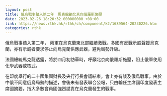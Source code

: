 ```yaml
---
layout: post
title: 俄烏戰事踏入第二年　馬克龍籲北京向俄羅斯施壓
date: 2023-02-26 18:20:32.000000000 +08:00
link: https://news.rthk.hk/rthk/ch/component/k2/1689564-20230226.htm
categories: rthk
---
```


俄烏戰事踏入第二年， 兩軍在烏克蘭東北部繼續激戰。多國有反戰示威聲援烏克蘭，亦有示威者要求停止向烏克蘭供應武器，避免局勢升級。

法國總統馬克龍透露，將於四月初訪華時，呼籲北京向俄羅斯施壓，阻止俄軍使用化學武器或核武。

在印度舉行的二十國集團財長及央行行長會議結束，會上亦有談及俄烏戰事。由於中俄不同意俄烏局勢的描述，會後未有發表聯合公報，只由輪任主席國印度發表主席國摘要，指大多數會員國強烈譴責在烏克蘭發生的戰事。
